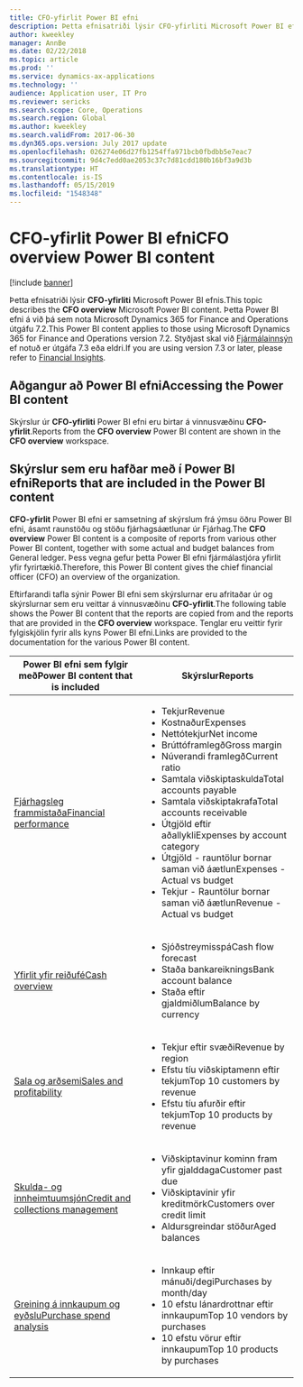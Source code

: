 ```yaml
---
title: CFO-yfirlit Power BI efni
description: Þetta efnisatriði lýsir CFO-yfirliti Microsoft Power BI efnis.
author: kweekley
manager: AnnBe
ms.date: 02/22/2018
ms.topic: article
ms.prod: ''
ms.service: dynamics-ax-applications
ms.technology: ''
audience: Application user, IT Pro
ms.reviewer: sericks
ms.search.scope: Core, Operations
ms.search.region: Global
ms.author: kweekley
ms.search.validFrom: 2017-06-30
ms.dyn365.ops.version: July 2017 update
ms.openlocfilehash: 026274e06d27fb1254ffa971bcb0fbdbb5e7eac7
ms.sourcegitcommit: 9d4c7edd0ae2053c37c7d81cdd180b16bf3a9d3b
ms.translationtype: HT
ms.contentlocale: is-IS
ms.lasthandoff: 05/15/2019
ms.locfileid: "1548348"
---
```

# <a name="cfo-overview-power-bi-content"></a><span data-ttu-id="deaf6-103">CFO-yfirlit Power BI efni</span><span class="sxs-lookup"><span data-stu-id="deaf6-103">CFO overview Power BI content</span></span>

[!include [banner](../includes/banner.md)] 

<span data-ttu-id="deaf6-104">Þetta efnisatriði lýsir **CFO-yfirliti** Microsoft Power BI efnis.</span><span class="sxs-lookup"><span data-stu-id="deaf6-104">This topic describes the **CFO overview** Microsoft Power BI content.</span></span> <span data-ttu-id="deaf6-105">Þetta Power BI efni á við þá sem nota Microsoft Dynamics 365 for Finance and Operations útgáfu 7.2.</span><span class="sxs-lookup"><span data-stu-id="deaf6-105">This Power BI content applies to those using Microsoft Dynamics 365 for Finance and Operations version 7.2.</span></span> <span data-ttu-id="deaf6-106">Styðjast skal við [Fjármálainnsýn](financial-insights.md) ef notuð er útgáfa 7.3 eða eldri.</span><span class="sxs-lookup"><span data-stu-id="deaf6-106">If you are using version 7.3 or later, please refer to [Financial Insights](financial-insights.md).</span></span>

## <a name="accessing-the-power-bi-content"></a><span data-ttu-id="deaf6-107">Aðgangur að Power BI efni</span><span class="sxs-lookup"><span data-stu-id="deaf6-107">Accessing the Power BI content</span></span>

<span data-ttu-id="deaf6-108">Skýrslur úr **CFO-yfirliti** Power BI efni eru birtar á vinnusvæðinu **CFO-yfirlit**.</span><span class="sxs-lookup"><span data-stu-id="deaf6-108">Reports from the **CFO overview** Power BI content are shown in the **CFO overview** workspace.</span></span>

## <a name="reports-that-are-included-in-the-power-bi-content"></a><span data-ttu-id="deaf6-109">Skýrslur sem eru hafðar með í Power BI efni</span><span class="sxs-lookup"><span data-stu-id="deaf6-109">Reports that are included in the Power BI content</span></span>
<span data-ttu-id="deaf6-110">**CFO-yfirlit** Power BI efni er samsetning af skýrslum frá ýmsu öðru Power BI efni, ásamt raunstöðu og stöðu fjárhagsáætlunar úr Fjárhag.</span><span class="sxs-lookup"><span data-stu-id="deaf6-110">The **CFO overview** Power BI content is a composite of reports from various other Power BI content, together with some actual and budget balances from General ledger.</span></span> <span data-ttu-id="deaf6-111">Þess vegna gefur þetta Power BI efni fjármálastjóra yfirlit yfir fyrirtækið.</span><span class="sxs-lookup"><span data-stu-id="deaf6-111">Therefore, this Power BI content gives the chief financial officer (CFO) an overview of the organization.</span></span>

<span data-ttu-id="deaf6-112">Eftirfarandi tafla sýnir Power BI efni sem skýrslurnar eru afritaðar úr og skýrslurnar sem eru veittar á vinnusvæðinu **CFO-yfirlit**.</span><span class="sxs-lookup"><span data-stu-id="deaf6-112">The following table shows the Power BI content that the reports are copied from and the reports that are provided in the **CFO overview** workspace.</span></span> <span data-ttu-id="deaf6-113">Tenglar eru veittir fyrir fylgiskjölin fyrir alls kyns Power BI efni.</span><span class="sxs-lookup"><span data-stu-id="deaf6-113">Links are provided to the documentation for the various Power BI content.</span></span>

| <span data-ttu-id="deaf6-114">Power BI efni sem fylgir með</span><span class="sxs-lookup"><span data-stu-id="deaf6-114">Power BI content that is included</span></span> | <span data-ttu-id="deaf6-115">Skýrslur</span><span class="sxs-lookup"><span data-stu-id="deaf6-115">Reports</span></span> |
|-----------------------------------|---------|
| [<span data-ttu-id="deaf6-116">Fjárhagsleg frammistaða</span><span class="sxs-lookup"><span data-stu-id="deaf6-116">Financial performance</span></span>](financial-performance-power-bi-content-pack.md) | <ul><li><span data-ttu-id="deaf6-117">Tekjur</span><span class="sxs-lookup"><span data-stu-id="deaf6-117">Revenue</span></span></li><li><span data-ttu-id="deaf6-118">Kostnaður</span><span class="sxs-lookup"><span data-stu-id="deaf6-118">Expenses</span></span></li><li><span data-ttu-id="deaf6-119">Nettótekjur</span><span class="sxs-lookup"><span data-stu-id="deaf6-119">Net income</span></span></li><li><span data-ttu-id="deaf6-120">Brúttóframlegð</span><span class="sxs-lookup"><span data-stu-id="deaf6-120">Gross margin</span></span></li><li><span data-ttu-id="deaf6-121">Núverandi framlegð</span><span class="sxs-lookup"><span data-stu-id="deaf6-121">Current ratio</span></span></li><li><span data-ttu-id="deaf6-122">Samtala viðskiptaskulda</span><span class="sxs-lookup"><span data-stu-id="deaf6-122">Total accounts payable</span></span></li><li><span data-ttu-id="deaf6-123">Samtala viðskiptakrafa</span><span class="sxs-lookup"><span data-stu-id="deaf6-123">Total accounts receivable</span></span></li><li><span data-ttu-id="deaf6-124">Útgjöld eftir aðallykli</span><span class="sxs-lookup"><span data-stu-id="deaf6-124">Expenses by account category</span></span></li><li><span data-ttu-id="deaf6-125">Útgjöld - rauntölur bornar saman við áætlun</span><span class="sxs-lookup"><span data-stu-id="deaf6-125">Expenses - Actual vs budget</span></span></li><li><span data-ttu-id="deaf6-126">Tekjur - Rauntölur bornar saman við áætlun</span><span class="sxs-lookup"><span data-stu-id="deaf6-126">Revenue - Actual vs budget</span></span></li></ul> |
| [<span data-ttu-id="deaf6-127">Yfirlit yfir reiðufé</span><span class="sxs-lookup"><span data-stu-id="deaf6-127">Cash overview</span></span>](../../financials/cash-bank-management/Cash-Overview-Power-BI-content.md) | <ul><li><span data-ttu-id="deaf6-128">Sjóðstreymisspá</span><span class="sxs-lookup"><span data-stu-id="deaf6-128">Cash flow forecast</span></span></li><li><span data-ttu-id="deaf6-129">Staða bankareiknings</span><span class="sxs-lookup"><span data-stu-id="deaf6-129">Bank account balance</span></span></li><li><span data-ttu-id="deaf6-130">Staða eftir gjaldmiðlum</span><span class="sxs-lookup"><span data-stu-id="deaf6-130">Balance by currency</span></span></li></ul> |
| [<span data-ttu-id="deaf6-131">Sala og arðsemi</span><span class="sxs-lookup"><span data-stu-id="deaf6-131">Sales and profitability</span></span>](sales-profitability-performance-content-pack.md) | <ul><li><span data-ttu-id="deaf6-132">Tekjur eftir svæði</span><span class="sxs-lookup"><span data-stu-id="deaf6-132">Revenue by region</span></span></li><li><span data-ttu-id="deaf6-133">Efstu tíu viðskiptamenn eftir tekjum</span><span class="sxs-lookup"><span data-stu-id="deaf6-133">Top 10 customers by revenue</span></span></li><li><span data-ttu-id="deaf6-134">Efstu tíu afurðir eftir tekjum</span><span class="sxs-lookup"><span data-stu-id="deaf6-134">Top 10 products by revenue</span></span></li></ul> |
| [<span data-ttu-id="deaf6-135">Skulda- og innheimtuumsjón</span><span class="sxs-lookup"><span data-stu-id="deaf6-135">Credit and collections management</span></span>](../../financials/accounts-receivable/credit-collections-power-bi.md) | <ul><li><span data-ttu-id="deaf6-136">Viðskiptavinur kominn fram yfir gjalddaga</span><span class="sxs-lookup"><span data-stu-id="deaf6-136">Customer past due</span></span></li><li><span data-ttu-id="deaf6-137">Viðskiptavinir yfir kreditmörk</span><span class="sxs-lookup"><span data-stu-id="deaf6-137">Customers over credit limit</span></span></li><li><span data-ttu-id="deaf6-138">Aldursgreindar stöður</span><span class="sxs-lookup"><span data-stu-id="deaf6-138">Aged balances</span></span></li></ul> |
| [<span data-ttu-id="deaf6-139">Greining á innkaupum og eyðslu</span><span class="sxs-lookup"><span data-stu-id="deaf6-139">Purchase spend analysis</span></span>](../../financials/accounts-receivable/credit-collections-power-bi.md) | <ul><li><span data-ttu-id="deaf6-140">Innkaup eftir mánuði/degi</span><span class="sxs-lookup"><span data-stu-id="deaf6-140">Purchases by month/day</span></span></li><li><span data-ttu-id="deaf6-141">10 efstu lánardrottnar eftir innkaupum</span><span class="sxs-lookup"><span data-stu-id="deaf6-141">Top 10 vendors by purchases</span></span></li><li><span data-ttu-id="deaf6-142">10 efstu vörur eftir innkaupum</span><span class="sxs-lookup"><span data-stu-id="deaf6-142">Top 10 products by purchases</span></span></li></ul> |
